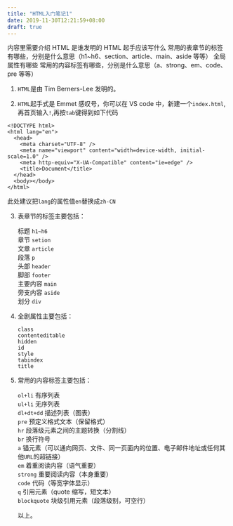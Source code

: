 ```yaml
---
title: "HTML入门笔记1"
date: 2019-11-30T12:21:59+08:00
draft: true
---
```


内容里需要介绍
HTML 是谁发明的
HTML 起手应该写什么
常用的表章节的标签有哪些，分别是什么意思（h1~h6、section、article、main、aside 等等）
全局属性有哪些
常用的内容标签有哪些，分别是什么意思（a、strong、em、code、pre 等等）

1. `HTML`是由 Tim Berners-Lee 发明的。

2. `HTML`起手式是 Emmet 感叹号，你可以在 VS code 中，新建一个`index.html`,再首页输入`!`,再按`tab`键得到如下代码

```
<!DOCTYPE html>
<html lang="en">
  <head>
    <meta charset="UTF-8" />
    <meta name="viewport" content="width=device-width, initial-scale=1.0" />
    <meta http-equiv="X-UA-Compatible" content="ie=edge" />
    <title>Document</title>
  </head>
  <body></body>
</html>
```

此处建议把`lang`的属性值`en`替换成`zh-CN`

3. 表章节的标签主要包括：

   标题 `h1~h6`  
   章节 `setion`  
   文章 `article`  
   段落 `p`  
   头部 `header`  
   脚部 `footer`  
   主要内容 `main`  
   旁支内容 `aside`  
   划分 `div`

4. 全剧属性主要包括：

   `class`  
   `contenteditable`  
   `hidden`  
   `id`  
   `style`  
   `tabindex`  
   `title`

5. 常用的内容标签主要包括：

   `ol+li` 有序列表  
   `ul+li` 无序列表  
   `dl+dt+dd` 描述列表（图表）  
   `pre` 预定义格式文本（保留格式）  
   `hr` 段落级元素之间的主题转换（分割线）  
   `br` 换行符号  
   `a` 锚元素（可以通向网页、文件、同一页面内的位置、电子邮件地址或任何其他`URL`的超链接）  
   `em` 着重阅读内容（语气重要）  
   `strong` 重要阅读内容（本身重要）  
   `code` 代码（等宽字体显示）  
   `q` 引用元素（quote 缩写，短文本）  
   `blockquote` 块级引用元素（段落级别，可空行）

   以上。
